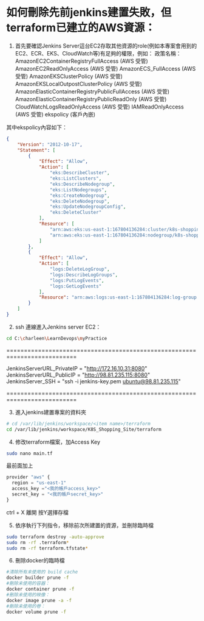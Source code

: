 # 如何刪除先前jenkins建置失敗，但terraform已建立的AWS資源：

1. 首先要確認Jenkins Server這台EC2存取其他資源的role(例如本專案會用到的EC2、ECR、EKS、CloudWatch等)有足夠的權限，例如：
政策名稱：
AmazonEC2ContainerRegistryFullAccess  (AWS 受管)
AmazonEC2ReadOnlyAccess  (AWS 受管)
AmazonECS_FullAccess  (AWS 受管)
AmazonEKSClusterPolicy  (AWS 受管)
AmazonEKSLocalOutpostClusterPolicy  (AWS 受管)
AmazonElasticContainerRegistryPublicFullAccess  (AWS 受管)
AmazonElasticContainerRegistryPublicReadOnly  (AWS 受管)
CloudWatchLogsReadOnlyAccess  (AWS 受管)
IAMReadOnlyAccess  (AWS 受管)
ekspolicy (客戶內嵌)

其中ekspolicy內容如下：
```json
{
	"Version": "2012-10-17",
	"Statement": [
		{
			"Effect": "Allow",
			"Action": [
				"eks:DescribeCluster",
				"eks:ListClusters",
				"eks:DescribeNodegroup",
				"eks:ListNodegroups",
				"eks:CreateNodegroup",
				"eks:DeleteNodegroup",
				"eks:UpdateNodegroupConfig",
				"eks:DeleteCluster"
			],
			"Resource": [
				"arn:aws:eks:us-east-1:167804136284:cluster/k8s-shopping-site_cluster",
				"arn:aws:eks:us-east-1:167804136284:nodegroup/k8s-shopping-site_cluster/*"
			]
		},
		{
			"Effect": "Allow",
			"Action": [
				"logs:DeleteLogGroup",
				"logs:DescribeLogGroups",
				"logs:PutLogEvents",
				"logs:GetLogEvents"
			],
			"Resource": "arn:aws:logs:us-east-1:167804136284:log-group:/eks/k8s-shopping-site_task:*"
		}
	]
}
```


2. ssh 連線進入Jenkins server EC2：

```sh
cd C:\charleen\LearnDevops\myPractice
```

==========================================================================

JenkinsServerURL_PrivateIP = "http://172.16.10.31:8080"
JenkinsServerURL_PublicIP = "http://98.81.235.115:8080"
JenkinsServer_SSH = "ssh -i jenkins-key.pem ubuntu@98.81.235.115"

==========================================================================

3. 進入jenkins建置專案的資料夾
```sh
# cd /var/lib/jenkins/workspace/<item name>/terraform
cd /var/lib/jenkins/workspace/K8S_Shopping_Site/terraform
```

4. 修改terraform檔案，加Access Key
```sh
sudo nano main.tf
```

最前面加上
```js
provider "aws" {
  region = "us-east-1"
  access_key ="<我的帳戶access_key>"
  secret_key = "<我的帳戶secret_key>"
}
```
ctrl + X 離開 按Y選擇存檔

5. 依序執行下列指令，移除前次所建置的資源，並刪除臨時檔
```sh
sudo terraform destroy -auto-approve
sudo rm -rf .terraform*
sudo rm -rf terraform.tfstate*
```

6. 刪除docker的臨時檔
```sh
#清除所有未使用的 build cache
docker builder prune -f
#刪除未使用的容器：
docker container prune -f
#刪除未使用的映像：
docker image prune -a -f
#刪除未使用的卷：
docker volume prune -f
```